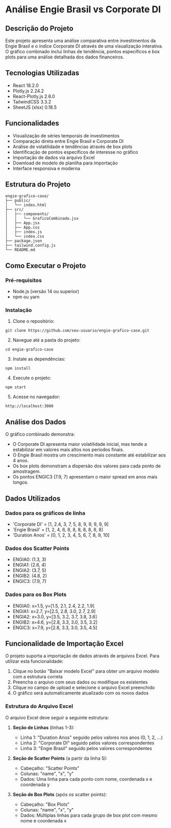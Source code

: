 # Análise Engie Brasil vs Corporate DI

## Descrição do Projeto

Este projeto apresenta uma análise comparativa entre investimentos da Engie Brasil e o índice Corporate DI através de uma visualização interativa. O gráfico combinado inclui linhas de tendência, pontos específicos e box plots para uma análise detalhada dos dados financeiros.

## Tecnologias Utilizadas

- React 18.2.0
- Plotly.js 2.24.2
- React-Plotly.js 2.6.0
- TailwindCSS 3.3.2
- SheetJS (xlsx) 0.18.5

## Funcionalidades

- Visualização de séries temporais de investimentos
- Comparação direta entre Engie Brasil e Corporate DI
- Análise de volatilidade e tendências através de box plots
- Identificação de pontos específicos de interesse no gráfico
- Importação de dados via arquivo Excel
- Download de modelo de planilha para importação
- Interface responsiva e moderna

## Estrutura do Projeto

```
engie-grafico-case/
├── public/
│   └── index.html
├── src/
│   ├── components/
│   │   └── GraficoCombinado.jsx
│   ├── App.jsx
│   ├── App.css
│   ├── index.js
│   └── index.css
├── package.json
├── tailwind.config.js
└── README.md
```

## Como Executar o Projeto

### Pré-requisitos

- Node.js (versão 14 ou superior)
- npm ou yarn

### Instalação

1. Clone o repositório:
```
git clone https://github.com/seu-usuario/engie-grafico-case.git
```

2. Navegue até a pasta do projeto:
```
cd engie-grafico-case
```

3. Instale as dependências:
```
npm install
```

4. Execute o projeto:
```
npm start
```

5. Acesse no navegador:
```
http://localhost:3000
```

## Análise dos Dados

O gráfico combinado demonstra:

- O Corporate DI apresenta maior volatilidade inicial, mas tende a estabilizar em valores mais altos nos períodos finais.
- O Engie Brasil mostra um crescimento mais constante até estabilizar aos 4 anos.
- Os box plots demonstram a dispersão dos valores para cada ponto de amostragem.
- Os pontos ENGIC3 (7.9, 7) apresentam o maior spread em anos mais longos.

## Dados Utilizados

### Dados para os gráficos de linha
- 'Corporate DI' = [1, 2.4, 3, 7, 5, 8, 9, 9, 9, 9, 9]
- 'Engie Brasil' = [1, 2, 4, 6, 8, 8, 8, 8, 8, 8, 8]
- 'Duration Anos' = [0, 1, 2, 3, 4, 5, 6, 7, 8, 9, 10]

### Dados dos Scatter Points
- ENGIA0: (1.3, 3)
- ENGIA1: (2.6, 4)
- ENGIA2: (3.7, 5)
- ENGIB2: (4.8, 2)
- ENGIC3: (7.9, 7)

### Dados para os Box Plots
- ENGIA0: x=1.5, y=[1.5, 2.1, 2.4, 2.2, 1.9]
- ENGIA1: x=2.7, y=[2.5, 2.8, 3.0, 2.7, 2.9]
- ENGIA2: x=3.0, y=[3.5, 3.2, 3.7, 3.8, 3.6]
- ENGIB2: x=4.6, y=[2.8, 3.3, 3.0, 3.5, 3.2]
- ENGIC3: x=7.9, y=[2.8, 3.3, 3.0, 3.5, 4.5]

## Funcionalidade de Importação Excel

O projeto suporta a importação de dados através de arquivos Excel. Para utilizar esta funcionalidade:

1. Clique no botão "Baixar modelo Excel" para obter um arquivo modelo com a estrutura correta
2. Preencha o arquivo com seus dados ou modifique os existentes
3. Clique no campo de upload e selecione o arquivo Excel preenchido
4. O gráfico será automaticamente atualizado com os novos dados

### Estrutura do Arquivo Excel

O arquivo Excel deve seguir a seguinte estrutura:

1. **Seção de Linhas** (linhas 1-3):
   - Linha 1: "Duration Anos" seguido pelos valores nos anos (0, 1, 2, ...)
   - Linha 2: "Corporate DI" seguido pelos valores correspondentes
   - Linha 3: "Engie Brasil" seguido pelos valores correspondentes

2. **Seção de Scatter Points** (a partir da linha 5):
   - Cabeçalho: "Scatter Points"
   - Colunas: "name", "x", "y" 
   - Dados: Uma linha para cada ponto com nome, coordenada x e coordenada y

3. **Seção de Box Plots** (após os scatter points):
   - Cabeçalho: "Box Plots"
   - Colunas: "name", "x", "y"
   - Dados: Múltiplas linhas para cada grupo de box plot com mesmo nome e coordenada x
